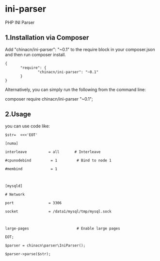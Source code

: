 # ini-parser
PHP INI Parser

## 1.Installation via Composer

Add "chinacn/ini-parser": "~0.1" to the require block in your composer.json and then run composer install.
 ```
{
        "require": {
                "chinacn/ini-parser": "~0.1"
        }
}
```
Alternatively, you can simply run the following from the command line:

composer require chinacn/ini-parser "~0.1";

## 2.Usage

you can use code like:
```
$str=  <<<'EOT'

[numa]

interleave          = all       # Interleave

#cpunodebind         = 1         # Bind to node 1

#membind             = 1



[mysqld]

# Network

port                = 3306

socket              = /data1/mysql/tmp/mysql.sock



large-pages                      # Enable large pages

EOT;

$parser = chinacn\parser\IniParser();

$parser->parse($str);

```